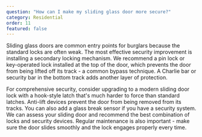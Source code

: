 ```yaml
---
question: "How can I make my sliding glass door more secure?"
category: Residential
order: 11
featured: false
---
```


Sliding glass doors are common entry points for burglars because the standard locks are often weak. The most effective security improvement is installing a secondary locking mechanism. We recommend a pin lock or key-operated lock installed at the top of the door, which prevents the door from being lifted off its track - a common bypass technique. A Charlie bar or security bar in the bottom track adds another layer of protection.

For comprehensive security, consider upgrading to a modern sliding door lock with a hook-style latch that's much harder to force than standard latches. Anti-lift devices prevent the door from being removed from its tracks. You can also add a glass break sensor if you have a security system. We can assess your sliding door and recommend the best combination of locks and security devices. Regular maintenance is also important - make sure the door slides smoothly and the lock engages properly every time.

